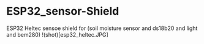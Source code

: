 # ESP32_sensor-Shield
ESP32 Heltec sensoe shield for (soil moisture sensor and ds18b20 and light and bem280)
!(shot)[esp32_heltec.JPG]
